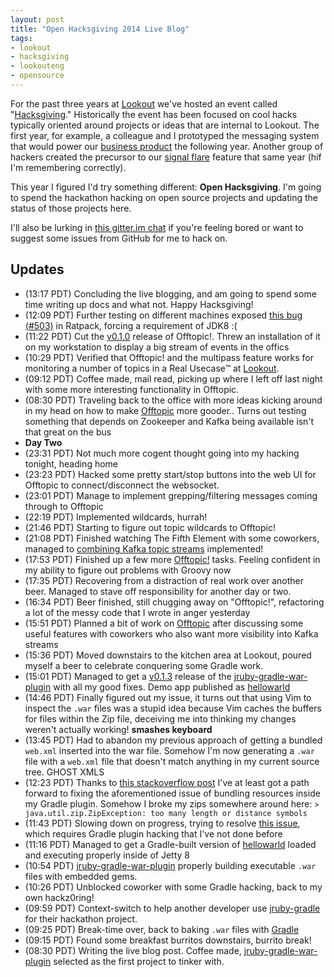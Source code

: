 ```yaml
---
layout: post
title: "Open Hacksgiving 2014 Live Blog"
tags:
- lookout
- hacksgiving
- lookouteng
- opensource
---
```


For the past three years at [Lookout](http://hackers.lookout.com) we've hosted
an event called "[Hacksgiving](http://hacksgiving.com)." Historically the event
has been focused on cool hacks typically oriented around projects or ideas that
are internal to Lookout. The first year, for example, a colleague and I
prototyped the messaging system that would power our [business
product](https://www.lookout.com/enterprise-mobile-security) the following
year. Another group of hackers created the precursor to our [signal
flare](http://techcrunch.com/2012/10/09/lookouts-signal-flare-helps-you-find-lost-android-phones-that-have-dying-batteries/)
feature that same year (hif I'm remembering correctly).

This year I figured I'd try something different: **Open Hacksgiving**. I'm going to
spend the hackathon hacking on open source projects and updating the status of
those projects here.

I'll also be lurking in [this gitter.im
chat](https://gitter.im/lookout/hacksgiving.com) if you're feeling bored or
want to suggest some issues from GitHub for me to hack on.


<a name="updates"></a>
## Updates

* (13:17 PDT) Concluding the live blogging, and am going to spend some time
  writing up docs and what not. Happy Hacksgiving!
* (12:09 PDT) Further testing on different machines exposed [this bug
  (#503)](https://github.com/ratpack/ratpack/issues/503) in Ratpack, forcing a
  requirement of JDK8 :(
* (11:22 PDT) Cut the
  [v0.1.0](https://github.com/rtyler/offtopic/releases/tag/v0.1.0) release of
  Offtopic!. Threw an installation of it on my workstation to display a big
  stream of events in the offics
* (10:29 PDT) Verified that Offtopic! and the multipass feature works for
  monitoring a number of topics in a Real Usecase&trade; at [Lookout](http://lookout.com).
* (09:12 PDT) Coffee made, mail read, picking up where I left off last night
  with some more interesting functionality in Offtopic.
* (08:30 PDT) Traveling back to the office with more ideas kicking around in my
  head on how to make [Offtopic](https://github.com/rtyler/offtopic) more
  gooder.. Turns out testing something that depends on Zookeeper and Kafka
  being available isn't that great on the bus
* **Day Two**
* (23:31 PDT) Not much more cogent thought going into my hacking tonight,
  heading home
* (23:23 PDT) Hacked some pretty start/stop buttons into the web UI for
  Offtopic to connect/disconnect the websocket.
* (23:01 PDT) Manage to implement grepping/filtering messages coming through to
  Offtopic
* (22:19 PDT) Implemented wildcards, hurrah!
* (21:46 PDT) Starting to figure out topic wildcards to Offtopic!
* (21:08 PDT) Finished watching The Fifth Element with some coworkers, managed
  to [combining Kafka topic
  streams](https://github.com/rtyler/offtopic/issues/7) implemented!
* (17:53 PDT) Finished up a few more
  [Offtopic!](https://github.com/rtyler/offtopic) tasks. Feeling confident in
  my ability to figure out problems with Groovy now
* (17:35 PDT) Recovering from a distraction of real work over another beer.
  Managed to stave off responsibility for another day or two.
* (16:34 PDT) Beer finished, still chugging away on "Offtopic!", refactoring a
  lot of the messy code that I wrote in anger yesterday
* (15:51 PDT) Planned a bit of work on
  [Offtopic](https://github.com/rtyler/offtopic) after discussing some useful
  features with coworkers who also want more visibility into Kafka streams
* (15:36 PDT) Moved downstairs to the kitchen area at Lookout, poured myself a
  beer to celebrate conquering some Gradle work.
* (15:01 PDT) Managed to get a
  [v0.1.3](https://bintray.com/jruby-gradle/plugins/jruby-gradle-war-plugin/0.1.3/view)
   release of the
   [jruby-gradle-war-plugin](https://github.com/jruby-gradle/jruby-gradle-war-plugin)
   with all my good fixes. Demo app published as
   [hellowarld](https://github.com/rtyler/hellowarld)
* (14:46 PDT) Finally figured out my issue, it turns out that using Vim to
  inspect the `.war` files was a stupid idea because Vim caches the buffers for
  files within the Zip file, deceiving me into thinking my changes weren't
  actually working! **smashes keyboard**
* (13:45 PDT) Had to abandon my previous approach of getting a bundled
  `web.xml` inserted into the war file. Somehow I'm now generating a `.war`
   file with a `web.xml` file that doesn't match anything in my current source
   tree. GHOST XMLS
* (12:23 PDT) Thanks to [this stackoverflow
  post](http://stackoverflow.com/questions/4317035/how-to-convert-inputstream-to-virtual-file#16028522)
  I've at least got a path forward to fixing the aforementioned issue of
  bundling resources inside my Gradle plugin. Somehow I broke my zips somewhere
  around here: `> java.util.zip.ZipException: too many length or distance
  symbols`
* (11:43 PDT) Slowing down on progress, trying to resolve [this
  issue](https://github.com/jruby-gradle/jruby-gradle-war-plugin/issues/1),
  which requires Gradle plugin hacking that I've not done before
* (11:16 PDT) Managed to get a Gradle-built version of
  [hellowarld](https://github.com/rtyler/hellowarld) loaded and executing
  properly inside of Jetty 8
* (10:54 PDT)
  [jruby-gradle-war-plugin](https://github.com/jruby-gradle/jruby-gradle-war-plugin)
  properly building executable `.war` files with embedded gems.
* (10:26 PDT) Unblocked coworker with some Gradle hacking, back to my own
  hackz0ring!
* (09:59 PDT) Context-switch to help another developer use
  [jruby-gradle](https://github.com/jruby-gradle) for their hackathon project.
* (09:25 PDT) Break-time over, back to baking `.war` files with
  [Gradle](http://gradle.org)
* (09:15 PDT) Found some breakfast burritos downstairs, burrito break!
* (08:30 PDT) Writing the live blog post. Coffee made,
  [jruby-gradle-war-plugin](https://github.com/jruby-gradle/jruby-gradle-war-plugin)
  selected as the first project to tinker with.
